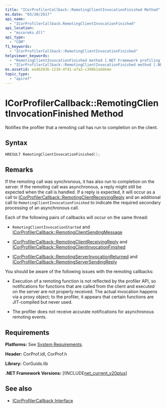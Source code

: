 ```yaml
---
title: "ICorProfilerCallback::RemotingClientInvocationFinished Method"
ms.date: "03/30/2017"
api_name: 
  - "ICorProfilerCallback.RemotingClientInvocationFinished"
api_location: 
  - "mscorwks.dll"
api_type: 
  - "COM"
f1_keywords: 
  - "ICorProfilerCallback::RemotingClientInvocationFinished"
helpviewer_keywords: 
  - "RemotingClientInvocationFinished method [.NET Framework profiling]"
  - "ICorProfilerCallback::RemotingClientInvocationFinished method [.NET Framework profiling]"
ms.assetid: ea4b283b-1210-4f41-a7a2-c398b1adde4e
topic_type: 
  - "apiref"
---
```

# ICorProfilerCallback::RemotingClientInvocationFinished Method
Notifies the profiler that a remoting call has run to completion on the client.  
  
## Syntax  
  
```cpp  
HRESULT RemotingClientInvocationFinished();  
```  
  
## Remarks  
 If the remoting call was synchronous, it has also run to completion on the server. If the remoting call was asynchronous, a reply might still be expected when the call is handled. If a reply is expected, it will occur as a call to [ICorProfilerCallback::RemotingClientReceivingReply](../../../../docs/framework/unmanaged-api/profiling/icorprofilercallback-remotingclientreceivingreply-method.md) and an additional call to `RemotingClientInvocationFinished` to indicate the required secondary processing of an asynchronous call.  
  
 Each of the following pairs of callbacks will occur on the same thread:  
  
- `RemotingClientInvocationStarted` and [ICorProfilerCallback::RemotingClientSendingMessage](../../../../docs/framework/unmanaged-api/profiling/icorprofilercallback-remotingclientsendingmessage-method.md)  
  
- [ICorProfilerCallback::RemotingClientReceivingReply](../../../../docs/framework/unmanaged-api/profiling/icorprofilercallback-remotingclientreceivingreply-method.md) and [ICorProfilerCallback::RemotingClientInvocationFinished](../../../../docs/framework/unmanaged-api/profiling/icorprofilercallback-remotingclientinvocationfinished-method.md)  
  
- [ICorProfilerCallback::RemotingServerInvocationReturned](../../../../docs/framework/unmanaged-api/profiling/icorprofilercallback-remotingserverinvocationreturned-method.md) and [ICorProfilerCallback::RemotingServerSendingReply](../../../../docs/framework/unmanaged-api/profiling/icorprofilercallback-remotingserversendingreply-method.md)  
  
 You should be aware of the following issues with the remoting callbacks:  
  
- Execution of a remoting function is not reflected by the profiler API, so notifications for functions that are called from the client and executed on the server are not properly received. The actual invocation happens via a proxy object; to the profiler, it appears that certain functions are JIT-compiled but never used.  
  
- The profiler does not receive accurate notifications for asynchronous remoting events.  
  
## Requirements  
 **Platforms:** See [System Requirements](../../../../docs/framework/get-started/system-requirements.md).  
  
 **Header:** CorProf.idl, CorProf.h  
  
 **Library:** CorGuids.lib  
  
 **.NET Framework Versions:** [!INCLUDE[net_current_v20plus](../../../../includes/net-current-v20plus-md.md)]  
  
## See also

- [ICorProfilerCallback Interface](../../../../docs/framework/unmanaged-api/profiling/icorprofilercallback-interface.md)
